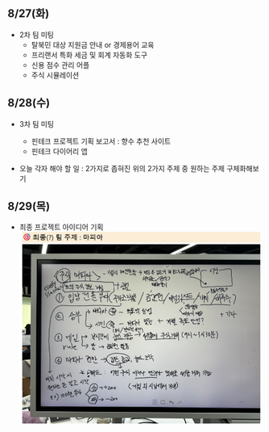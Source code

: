 ## 8/27(화)
- 2차 팀 미팅
    - 탈북민 대상 지원금 안내 or 경제용어 교육
    - 프리랜서 특화 세금 및 회계 자동화 도구
    - 신용 점수 관리 어플
    - 주식 시뮬레이션


## 8/28(수)
- 3차 팀 미팅
    - 핀테크 프로젝트 기획 보고서 : 향수 추천 사이트
    - 핀테크 다이어리 앱


- 오늘 각자 해야 할 일 : 2가지로 좁혀진 위의 2가지 주제 중 원하는 주제 구체화해보기

## 8/29(목)
- 최종 프로젝트 아이디어 기획
![finalidea.png](./finalidea.png)
